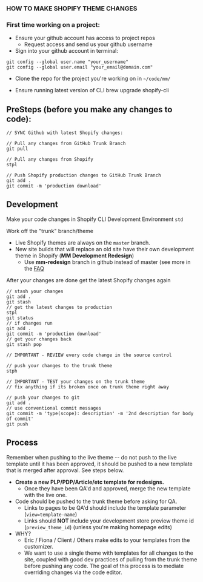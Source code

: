 ### HOW TO MAKE SHOPIFY THEME CHANGES

### First time working on a project:
- Ensure your github account has access to project repos
  - Request access and send us your github username
- Sign into your github account in terminal:
```
git config --global user.name "your_username"
git config --global user.email "your_email@domain.com"
```

- Clone the repo for the project you're working on in `~/code/mm/`

- Ensure running latest version of CLI
brew upgrade shopify-cli 


## PreSteps (before you make any changes to code): 
```
// SYNC Github with latest Shopify changes:

// Pull any changes from GitHub Trunk Branch
git pull

// Pull any changes from Shopify
stpl

// Push Shopify production changes to GitHub Trunk Branch
git add .
git commit -m 'production download'
```


## Development
Make your code changes in Shopify CLI Development Environment
`std`

Work off the "trunk" branch/theme
- Live Shopify themes are always on the `master` branch.
- New site builds that will replace an old site have their own development theme in Shopify (**MM Development Redesign**)
  - Use **mm-redesign** branch in github instead of master (see more in the [FAQ](./faq.md)

After your changes are done get the latest Shopify changes again
```
// stash your changes
git add .
git stash
// get the latest changes to production
stpl
git status
// if changes run
git add .
git commit -m 'production download'
// get your changes back
git stash pop

// IMPORTANT - REVIEW every code change in the source control

// push your changes to the trunk theme
stph

// IMPORTANT - TEST your changes on the trunk theme
// fix anything if its broken once on trunk theme right away

// push your changes to git
git add .
// use conventional commit messages
git commit -m 'type(scope): description' -m '2nd description for body of commit'
git push
```

## Process
Remember when pushing to the live theme -- do not push to the live template until it has been approved, it should be pushed to a new template that is merged after approval. See steps below.

- **Create a new PLP/PDP/Article/etc template for redesigns.**
  - Once they have been QA'd and approved, merge the new template with the live one.
- Code should be pushed to the trunk theme before asking for QA.
  - Links to pages to be QA'd should include the template parameter (`view=template-name`)
  - Links should **NOT** include your development store preview theme id (`preview_theme_id`) (unless you're making homepage edits)
- WHY?
  - Eric / Fiona / Client / Others make edits to your templates from the customizer.
  - We want to use a single theme with templates for all changes to the site, coupled with good dev practices of pulling from the trunk theme before pushing any code. The goal of this process is to mediate overriding changes via the code editor.
